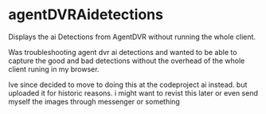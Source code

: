 # agentDVRAidetections
Displays the ai Detections from AgentDVR without running the whole client.


Was troubleshooting agent dvr ai detections and wanted to be able to capture the good and bad detections without the overhead of the whole client runing in my browser. 

Ive since decided to move to doing this at the codeproject ai instead. but uploaded it for historic reasons. i might want to revist this later or even send myself the images through messenger or something
